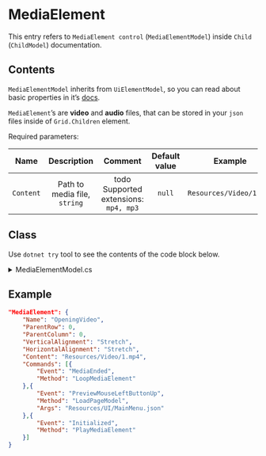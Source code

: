 # MediaElement

This entry refers to `MediaElement control` (`MediaElementModel`) inside `Child` (`ChildModel`) documentation.

## Contents

`MediaElementModel` inherits from `UiElementModel`, so you can read about basic properties in it’s [docs](UiElement.md).

`MediaElement`’s are **video** and **audio** files, that can be stored in your `json` files inside of `Grid.Children` element.

Required parameters:

|   Name    |         Description          |                Comment                | Default value |         Example         |
| :-------: | :--------------------------: | :-----------------------------------: | :-----------: | :---------------------: |
| `Content` | Path to media file, `string` | todo Supported extensions: `mp4, mp3` |    `null`     | `Resources/Video/1.mp4` |

## Class

Use `dotnet try` tool to see the contents of the code block below.

<details>
  <summary>MediaElementModel.cs</summary>

``` cs --source-file ../Models/UiElementModels/MediaElementModel.cs --project ../Jaml.Wpf.csproj

```

</details>

## Example

```json
"MediaElement": {
    "Name": "OpeningVideo",
    "ParentRow": 0,
    "ParentColumn": 0,
    "VerticalAlignment": "Stretch",
    "HorizontalAlignment": "Stretch",
    "Content": "Resources/Video/1.mp4",
    "Commands": [{
        "Event": "MediaEnded",
        "Method": "LoopMediaElement"
    },{
        "Event": "PreviewMouseLeftButtonUp",
        "Method": "LoadPageModel",
        "Args": "Resources/UI/MainMenu.json"
    },{
        "Event": "Initialized",
        "Method": "PlayMediaElement"
    }]
}
```